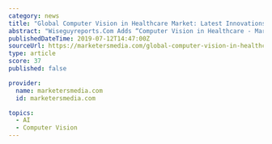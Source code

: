 ```yaml
---
category: news
title: "Global Computer Vision in Healthcare Market: Latest Innovations, Drivers, Restraints, Challenges and Industry Key Events 2019 – 2025"
abstract: "Wiseguyreports.Com Adds “Computer Vision in Healthcare - Market Demand, Growth, Opportunities, Manufacturers and Analysis of Top Key Players to 2025” To Its Research Database Computer vision in Healthcare is an interdisciplinary clinical field that ..."
publishedDateTime: 2019-07-12T14:47:00Z
sourceUrl: https://marketersmedia.com/global-computer-vision-in-healthcare-market-latest-innovations-drivers-restraints-challenges-and-industry-key-events-2019-2025/88895685
type: article
score: 37
published: false

provider:
  name: marketersmedia.com
  id: marketersmedia.com

topics:
  - AI
  - Computer Vision
---
```

